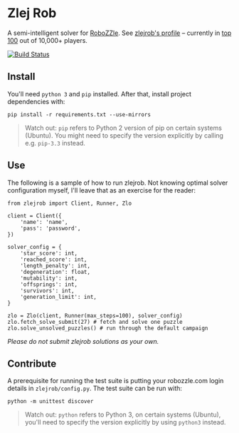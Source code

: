 # Zlej Rob

A semi-intelligent solver for [RoboZZle]. See [zlejrob's profile] &ndash; currently
in [top 100] out of 10,000+ players.

[RoboZZle]:          http://robozzle.com/
[top 100]:           http://robozzle.com/scoreboard.aspx
[zlejrob's profile]: http://robozzle.com/user.aspx?name=zlejrob

[![Build Status](https://travis-ci.org/tasuk/zlej-rob.png?branch=master)](https://travis-ci.org/tasuk/zlej-rob)

## Install

You'll need `python 3` and `pip` installed. After that, install project
dependencies with:

    pip install -r requirements.txt --use-mirrors

> Watch out: `pip` refers to Python 2 version of pip on certain systems
> (Ubuntu). You might need to specify the version explicitly by calling e.g.
> `pip-3.3` instead.

## Use

The following is a sample of how to run zlejrob. Not knowing optimal solver
configuration myself, I'll leave that as an exercise for the reader:

    from zlejrob import Client, Runner, Zlo
    
    client = Client({
        'name': 'name',   
        'pass': 'password',   
    })
    
    solver_config = {
        'star_score': int,
        'reached_score': int,
        'length_penalty': int,
        'degeneration': float,
        'mutability': int,
        'offsprings': int,
        'survivors': int,
        'generation_limit': int,        
    }
    
    zlo = Zlo(client, Runner(max_steps=100), solver_config)
    zlo.fetch_solve_submit(27) # fetch and solve one puzzle
    zlo.solve_unsolved_puzzles() # run through the default campaign

*Please do not submit zlejrob solutions as your own.*

## Contribute

A prerequisite for running the test suite is putting your robozzle.com login
details in `zlejrob/config.py`. The test suite can be run with:

    python -m unittest discover

> Watch out: `python` refers to Python 3, on certain systems (Ubuntu), you'll
> need to specify the version explicitly by using `python3` instead.
